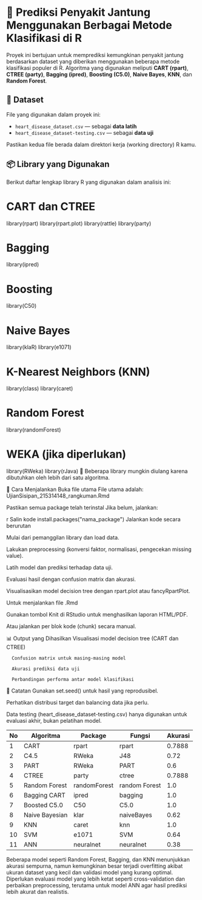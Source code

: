 
# 💓 Prediksi Penyakit Jantung Menggunakan Berbagai Metode Klasifikasi di R

Proyek ini bertujuan untuk memprediksi kemungkinan penyakit jantung berdasarkan dataset yang diberikan menggunakan beberapa metode klasifikasi populer di R. Algoritma yang digunakan meliputi **CART (rpart)**, **CTREE (party)**, **Bagging (ipred)**, **Boosting (C5.0)**, **Naive Bayes**, **KNN**, dan **Random Forest**.

## 📁 Dataset

File yang digunakan dalam proyek ini:

- `heart_disease_dataset.csv` — sebagai **data latih**
- `heart_disease_dataset-testing.csv` — sebagai **data uji**

Pastikan kedua file berada dalam direktori kerja (working directory) R kamu.

## 📦 Library yang Digunakan

Berikut daftar lengkap library R yang digunakan dalam analisis ini:

# CART dan CTREE
library(rpart)
library(rpart.plot)
library(rattle)
library(party)

# Bagging
library(ipred)

# Boosting
library(C50)

# Naive Bayes
library(klaR)
library(e1071)

# K-Nearest Neighbors (KNN)
library(class)
library(caret)

# Random Forest
library(randomForest)

# WEKA (jika diperlukan)
library(RWeka)
library(rJava)
🔁 Beberapa library mungkin diulang karena dibutuhkan oleh lebih dari satu algoritma.

🚀 Cara Menjalankan
Buka file utama
File utama adalah: UjianSisipan_215314148_rangkuman.Rmd

Pastikan semua package telah terinstal
Jika belum, jalankan:

r
Salin kode
install.packages("nama_package")
Jalankan kode secara berurutan

Mulai dari pemanggilan library dan load data.

Lakukan preprocessing (konversi faktor, normalisasi, pengecekan missing value).

Latih model dan prediksi terhadap data uji.

Evaluasi hasil dengan confusion matrix dan akurasi.

Visualisasikan model decision tree dengan rpart.plot atau fancyRpartPlot.

Untuk menjalankan file .Rmd

Gunakan tombol Knit di RStudio untuk menghasilkan laporan HTML/PDF.

Atau jalankan per blok kode (chunk) secara manual.

📊 Output yang Dihasilkan
      Visualisasi model decision tree (CART dan CTREE)
      
      Confusion matrix untuk masing-masing model
      
      Akurasi prediksi data uji
      
      Perbandingan performa antar model klasifikasi

📝 Catatan
Gunakan set.seed() untuk hasil yang reprodusibel.

Perhatikan distribusi target dan balancing data jika perlu.

Data testing (heart_disease_dataset-testing.csv) hanya digunakan untuk evaluasi akhir, bukan pelatihan model.


| No | Algoritma      | Package      | Fungsi        | Akurasi |
| -- | -------------- | ------------ | ------------- | ------- |
| 1  | CART           | rpart        | rpart         | 0.7888  |
| 2  | C4.5           | RWeka        | J48           | 0.72    |
| 3  | PART           | RWeka        | PART          | 0.6     |
| 4  | CTREE          | party        | ctree         | 0.7888  |
| 5  | Random Forest  | randomForest | random Forest | 1.0     |
| 6  | Bagging CART   | ipred        | bagging       | 1.0     |
| 7  | Boosted C5.0   | C50          | C5.0          | 1.0     |
| 8  | Naive Bayesian | klar         | naiveBayes    | 0.62    |
| 9  | KNN            | caret        | knn           | 1.0     |
| 10 | SVM            | e1071        | SVM           | 0.64    |
| 11 | ANN            | neuralnet    | neuralnet     | 0.38    |


Beberapa model seperti Random Forest, Bagging, dan KNN menunjukkan akurasi sempurna, namun kemungkinan besar terjadi overfitting akibat ukuran dataset yang kecil dan validasi model yang kurang optimal. Diperlukan evaluasi model yang lebih ketat seperti cross-validation dan perbaikan preprocessing, terutama untuk model ANN agar hasil prediksi lebih akurat dan realistis.


